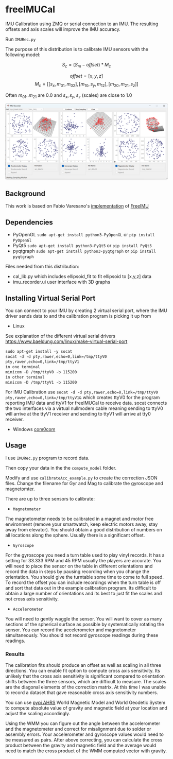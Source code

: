 # freeIMUCal
IMU Calibration using ZMQ or serial connection to an IMU. The resulting offsets and axis scales will improve the IMU accuracy.

Run ```IMURec.py```

The purpose of this distribution is to calibrate IMU sensors with the following model:

$$ S_c = (S_m - offset) * M_c $$

$$offset = [x,y,z]$$
$$M_c = [[s_x,m_{01}, m_{02}],[m_{10}, s_y, m_{12}],[m_{20},m_{21},s_z]] $$

Often $m_{01}..m_{21}$ are $0.0$ and $s_x,s_y,s_z$ (scales) are close to $1.0$


![image info](./pictures/IMURecorder.png)

## Background
This work is based on Fabio Varesano's [implementation](https://www.researchgate.net/publication/258817923_FreeIMU_An_Open_Hardware_Framework_for_Orientation_and_Motion_Sensing) of [FreeIMU](https://github.com/Fabio-Varesano-Association/freeimu)

## Dependencies
- PyOpenGL `sudo apt-get install python3-PyOpenGL` or `pip install PyOpenGl`
- PyQt5 `sudo apt-get install python3-PyQt5`  or `pip install PyQt5`
- pyqtgraph `sudo apt-get install python3-pyqtgraph`  or `pip install pyqtgraph`

Files needed from this distribution:
- cal_lib.py which includes ellipsoid_fit to fit ellipsoid to [x,y,z] data
- imu_recorder.ui user interface with 3D graphs

## Installing Virtual Serial Port
You can connect to your IMU by creating 2 virtual serial port, where the IMU driver sends data to and the calibration program is picking it up from

- Linux

See explanation of the different virtual serial drivers https://www.baeldung.com/linux/make-virtual-serial-port

```
sudo apt-get install -y socat
socat -d -d pty,rawer,echo=0,link=/tmp/ttyV0 pty,rawer,echo=0,link=/tmp/ttyV1
in one terminal
minicom -D /tmp/ttyV0 -b 115200
in other terminal
minicom -D /tmp/ttyV1 -b 115200
```

For IMU Calibration use `socat -d -d pty,rawer,echo=0,link=/tmp/ttyV0 pty,rawer,echo=0,link=/tmp/ttyV1&` which creates ttyV0 for the program reporting IMU data and ttyV1 for freeIMUCal to receive data. socat connects the two interfaces via a virtual nullmodem cable meaning sending to ttyV0 will arrive at the ttyV1 receiver and sending to ttyV1 will arrive at tty0 receiver.

- Windows
[com0com](https://sourceforge.net/projects/com0com/)

## Usage
I use ```IMURec.py``` program to record data.

Then copy your data in the the ```compute_model``` folder.

Modify and use ```calibrateAcc_example.py``` to create the correction JSON files. Change the filename for Gyr and Mag to calibrate the gyroscope and magnetomter.

There are up to three sensors to calibrate:
- `Magnetometer`

The magnetometer needs to be calibrated in a magnet and motor free environment (remove your smartwatch, keep electric motors away, stay away from elevator). You should obtain a good distribution of numbers on all locations along the sphere. Usually there is a significant offset.

- `Gyroscope`

For the gyroscope you need a turn table used to play vinyl records. It has a setting for 33.333 RPM and 45 RPM usually the players are accurate. You will need to place the sensor on the table in different orientations and record the data in steps by pausing recording when you change the orientation. You should give the turntable some time to come to full speed. To record the offset you can include recordings when the turn table is off and sort that data out in the example calibration program. Its difficult to obtain a large number of orientations and its best to just fit the scales and not cross axis sensitivity.

- `Accelerometer`

You will need to gently waggle the sensor. You will want to cover as many sections of the spherical surface as possible by systematically rotating the sensor. You can record the accelerometer and magnetometer simultaneously. You should not record gyroscope readings during these readings.

### Results
The calibration fits should produce an offset as well as scaling in all three directions. You can enable fit option to compute cross axis sensitivity. Its unlikely that the cross axis sensitivity is significant compared to orientation shifts between the three sensors, which are difficult to measure. The scales are the diagonal elements of the correction matrix.
At this time I was unable to record a dataset that gave reasonable cross axis sensitivity numbers.

You can use [pypi AHRS](https://pypi.org/project/AHRS/) World Magnetic Model and World Geodetic System to compute absolute value of gravity and magnetic field at your location and adjust the scaling accordingly.

Using the WMM you can figure out the angle between the accelerometer and the magnetometer and correct for misalignment due to solder or assembly errors. Your accelerometer and gyroscope values would need to be measured as pairs. After above correcting, you can calculate the cross product between the gravity and magnetic field and the average would need to match the cross product of the WMM computed vector with gravity. 